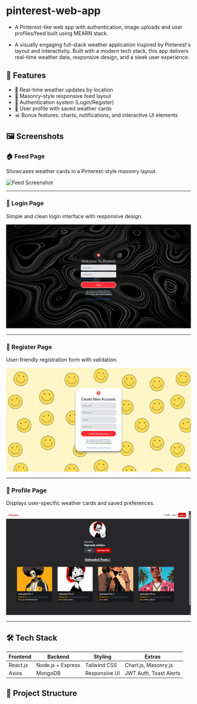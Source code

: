 # pinterest-web-app
- A Pinterest-like web app with authentication, image uploads and user profiles/feed built using MEARN stack.

- A visually engaging full-stack weather application inspired by Pinterest's layout and interactivity. Built with a modern tech stack, this app delivers real-time weather data, responsive design, and a sleek user experience.

## 🚀 Features

- 📍 Real-time weather updates by location
- 🧱 Masonry-style responsive feed layout
- 🔐 Authentication system (Login/Register)
- 👤 User profile with saved weather cards
- 📊 Bonus features: charts, notifications, and interactive UI elements

## 🖼️ Screenshots

### 🏠 Feed Page
Showcases weather cards in a Pinterest-style masonry layout.

![Feed Screenshot](./assets/screenshorts/localhost_3000_feed%20(1).png/)

---

### 🔑 Login Page
Simple and clean login interface with responsive design.

![Login Screenshot](./assets/screenshorts/Screenshot%202025-08-22%20022548.png)

---

### 📝 Register Page
User-friendly registration form with validation.

![Register Screenshot](./assets/screenshorts/Screenshot%202025-08-22%20022603.png)

---

### 👤 Profile Page
Displays user-specific weather cards and saved preferences.

![Profile Screenshot](./assets/screenshorts/Screenshot%202025-08-22%20022641.png)

---

## 🛠️ Tech Stack

| Frontend        | Backend         | Styling        | Extras                  |
|----------------|-----------------|----------------|--------------------------|
| React.js        | Node.js + Express | Tailwind CSS   | Chart.js, Masonry.js     |
| Axios           | MongoDB         | Responsive UI  | JWT Auth, Toast Alerts   |

## 📁 Project Structure
